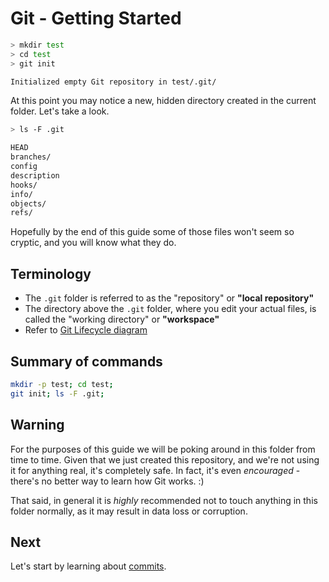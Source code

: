 # Git - Getting Started

```sh
> mkdir test
> cd test
> git init

Initialized empty Git repository in test/.git/
```

At this point you may notice a new, hidden directory created
in the current folder. Let's take a look.

```sh
> ls -F .git

HEAD
branches/
config
description
hooks/
info/
objects/
refs/
```

Hopefully by the end of this guide some of those files
won't seem so cryptic, and you will know what they do.

## Terminology

- The `.git` folder is referred to as the "repository" or
  **"local repository"**
- The directory above the `.git` folder, where you edit your
  actual files, is called the "working directory" or **"workspace"**
- Refer to [Git Lifecycle diagram](images/git-transport.png)

## Summary of commands

```sh
mkdir -p test; cd test;
git init; ls -F .git;
```

## Warning

For the purposes of this guide we will be poking
around in this folder from time to time. Given that we just
created this repository, and we're not using it for anything
real, it's completely safe.
In fact, it's even _encouraged_ - there's no better way to
learn how Git works. :)

That said, in general it is _highly_ recommended not to
touch anything in this folder normally, as it may result in
data loss or corruption.

## Next

Let's start by learning about [commits](commit.md).
